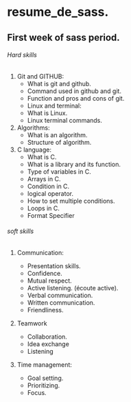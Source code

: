 # resume_de_sass.

## First week of sass period.


###### Hard skills
1.	Git and GITHUB:
    - What is git and github.
    - Command used in github and git.
    - Function and pros and cons of git.
    - Linux and terminal:
    - What is Linux.
    - Linux terminal commands.
3.	Algorithms:
    - What is an algorithm.
    - Structure of algorithm.
4.	C language:
    - What is C.
    - What is a library and its function.
    - Type of variables in C.
    - Arrays in C.
    - Condition in C.
    - logical operator.
    - How to set multiple conditions.
    - Loops in C.
    - Format Specifier

###### soft skills

1.	Communication:
    - Presentation skills.
    - Confidence.
    - Mutual respect.
    - Active listening. (écoute active).
    - Verbal communication.
    - Written communication.
    - Friendliness.

2.	Teamwork
    - Collaboration.
    - Idea exchange
    - Listening
3.	Time management:
    - Goal setting.
    - Prioritizing.
    - Focus.
